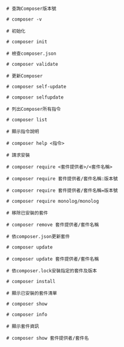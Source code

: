 ```
# 查詢Composer版本號

# composer -v
```

```
# 初始化

# composer init
```

```
# 檢查composer.json

# composer validate
```

```
# 更新Composer

# composer self-update

# composer selfupdate
```

```
# 列出Composer所有指令

# composer list
```

```
# 顯示指令說明

# composer help <指令>
```

```
# 請求安裝

# composer require <套件提供者>/<套件名稱>

# composer require 套件提供者/套件名稱:版本號

# composer require 套件提供者/套件名稱=版本號

# composer require monolog/monolog
```

```
# 移除已安裝的套件

# composer remove 套件提供者/套件名稱
```

```
# 依composer.json更新套件

# composer update

# composer update 套件提供者/套件名稱
```

```
# 依composer.lock安裝指定的套件及版本

# composer install
```

```
# 顯示已安裝的套件清單

# composer show
```

```
# composer info
```

```
# 顯示套件資訊

# composer show 套件提供者/套件名
```